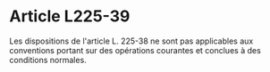 # Article L225-39

Les dispositions de l'article L. 225-38 ne sont pas applicables aux conventions portant sur des opérations courantes et conclues à des conditions normales.